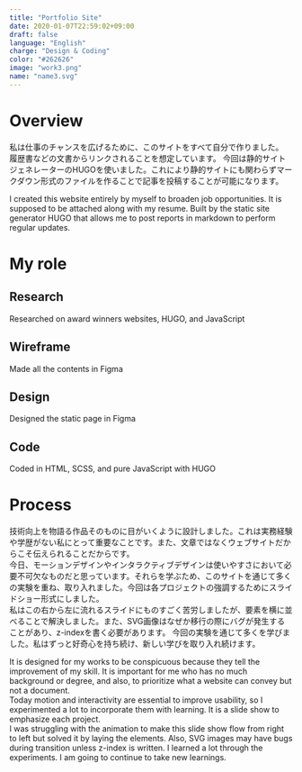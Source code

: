 ```yaml
---
title: "Portfolio Site"
date: 2020-01-07T22:59:02+09:00
draft: false
language: "English"
charge: "Design & Coding"
color: "#262626"
image: "work3.png"
name: "name3.svg"
---
```


# Overview

私は仕事のチャンスを広げるために、このサイトをすべて自分で作りました。
履歴書などの文書からリンクされることを想定しています。
今回は静的サイトジェネレーターのHUGOを使いました。これにより静的サイトにも関わらずマークダウン形式のファイルを作ることで記事を投稿することが可能になります。

I created this website entirely by myself to broaden job opportunities.
It is supposed to be attached along with my resume.
Built by the static site generator HUGO that allows me to post reports in markdown to perform regular updates.

# My role

## Research
Researched on award winners websites, HUGO, and JavaScript
## Wireframe
Made all the contents in Figma
## Design
Designed the static page in Figma
## Code
Coded in HTML, SCSS, and pure JavaScript with HUGO


# Process

技術向上を物語る作品そのものに目がいくように設計しました。これは実務経験や学歴がない私にとって重要なことです。また、文章ではなくウェブサイトだからこそ伝えられることだからです。<br>
今日、モーションデザインやインタラクティブデザインは使いやすさにおいて必要不可欠なものだと思っています。それらを学ぶため、このサイトを通じて多くの実験を重ね、取り入れました。今回は各プロジェクトの強調するためにスライドショー形式にしました。<br>
私はこの右から左に流れるスライドにものすごく苦労しましたが、要素を横に並べることで解決しました。また、SVG画像はなぜか移行の際にバグが発生することがあり、z-indexを書く必要があります。
今回の実験を通じて多くを学びました。私はずっと好奇心を持ち続け、新しい学びを取り入れ続けます。<br>

It is designed for my works to be conspicuous because they tell the improvement of my skill. It is important for me who has no much background or degree, and also, to prioritize what a website can convey but not a document.<br>
Today motion and interactivity are essential to improve usability, so I experimented a lot to incorporate them with learning. It is a slide show to emphasize each project.<br>
I was struggling with the animation to make this slide show flow from right to left but solved it by laying the elements. Also, SVG images may have bugs during transition unless z-index is written.
I learned a lot through the experiments. I am going to continue to take new learnings.